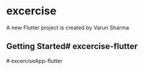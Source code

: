 # excercise

A new Flutter project is created by Varun Sharma

## Getting Started#   e x c e r c i s e - f l u t t e r  
 #   e x c e r c i s e A p p - f l u t t e r  
 